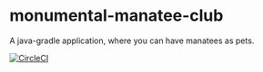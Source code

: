 # monumental-manatee-club
A java-gradle application, where you can have manatees as pets.

[![CircleCI](https://circleci.com/gh/IstvanN/monumental-manatee-club/tree/master.svg?style=svg)](https://circleci.com/gh/IstvanN/monumental-manatee-club/tree/master)

